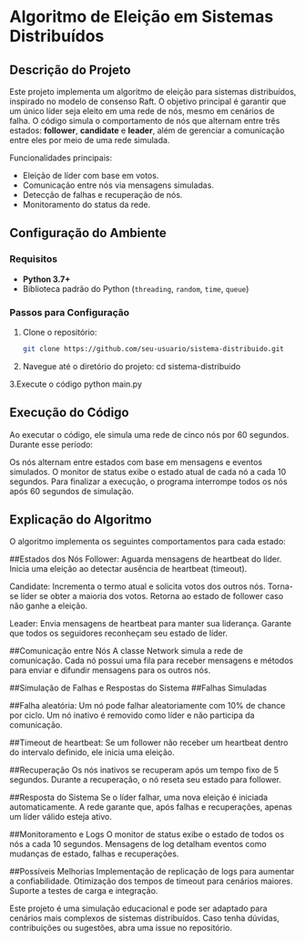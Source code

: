 # Algoritmo de Eleição em Sistemas Distribuídos

## Descrição do Projeto

Este projeto implementa um algoritmo de eleição para sistemas distribuídos, inspirado no modelo de consenso Raft. O objetivo principal é garantir que um único líder seja eleito em uma rede de nós, mesmo em cenários de falha. O código simula o comportamento de nós que alternam entre três estados: **follower**, **candidate** e **leader**, além de gerenciar a comunicação entre eles por meio de uma rede simulada.

Funcionalidades principais:
- Eleição de líder com base em votos.
- Comunicação entre nós via mensagens simuladas.
- Detecção de falhas e recuperação de nós.
- Monitoramento do status da rede.

## Configuração do Ambiente

### Requisitos

- **Python 3.7+**
- Biblioteca padrão do Python (`threading`, `random`, `time`, `queue`)

### Passos para Configuração

1. Clone o repositório:
   ```bash
   git clone https://github.com/seu-usuario/sistema-distribuido.git
   
2. Navegue até o diretório do projeto:
   cd sistema-distribuido
   
3.Execute o código
   python main.py

## Execução do Código
Ao executar o código, ele simula uma rede de cinco nós por 60 segundos. Durante esse período:

Os nós alternam entre estados com base em mensagens e eventos simulados.
O monitor de status exibe o estado atual de cada nó a cada 10 segundos.
Para finalizar a execução, o programa interrompe todos os nós após 60 segundos de simulação.

## Explicação do Algoritmo
O algoritmo implementa os seguintes comportamentos para cada estado:

##Estados dos Nós
Follower:
Aguarda mensagens de heartbeat do líder.
Inicia uma eleição ao detectar ausência de heartbeat (timeout).

Candidate:
Incrementa o termo atual e solicita votos dos outros nós.
Torna-se líder se obter a maioria dos votos.
Retorna ao estado de follower caso não ganhe a eleição.

Leader:
Envia mensagens de heartbeat para manter sua liderança.
Garante que todos os seguidores reconheçam seu estado de líder.

##Comunicação entre Nós
A classe Network simula a rede de comunicação. Cada nó possui uma fila para receber mensagens e métodos para enviar e difundir mensagens para os outros nós.

##Simulação de Falhas e Respostas do Sistema
##Falhas Simuladas

##Falha aleatória:
Um nó pode falhar aleatoriamente com 10% de chance por ciclo.
Um nó inativo é removido como líder e não participa da comunicação.

##Timeout de heartbeat:
Se um follower não receber um heartbeat dentro do intervalo definido, ele inicia uma eleição.

##Recuperação
Os nós inativos se recuperam após um tempo fixo de 5 segundos.
Durante a recuperação, o nó reseta seu estado para follower.

##Resposta do Sistema
Se o líder falhar, uma nova eleição é iniciada automaticamente.
A rede garante que, após falhas e recuperações, apenas um líder válido esteja ativo.

##Monitoramento e Logs
O monitor de status exibe o estado de todos os nós a cada 10 segundos.
Mensagens de log detalham eventos como mudanças de estado, falhas e recuperações.

##Possíveis Melhorias
Implementação de replicação de logs para aumentar a confiabilidade.
Otimização dos tempos de timeout para cenários maiores.
Suporte a testes de carga e integração.

Este projeto é uma simulação educacional e pode ser adaptado para cenários mais complexos de sistemas distribuídos. Caso tenha dúvidas, contribuições ou sugestões, abra uma issue no repositório.
